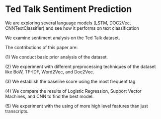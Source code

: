 # Ted Talk Sentiment Prediction
We are exploring several language models (LSTM, DOC2Vec, CNNTextClassifier) and see how it performs on text classification

We examine sentiment analysis on the Ted Talk dataset. 

The contributions of this paper are: 

(1) We conduct basic prior analysis of the dataset. 

(2) We experiment with different preprocessing techniques of the dataset like BoW, TF-IDF, Word2Vec, and Doc2Vec. 

(3) We establish the baseline score using the most frequent tag. 

(4) We compare the results of Logistic Regression, Support Vector Machines, and CNN to find the best model. 

(5) We experiment with the using of more high level features than just transcripts.
